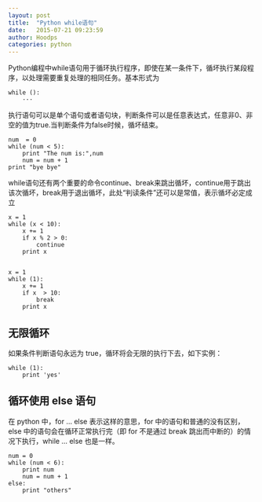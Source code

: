 ```yaml
---
layout: post
title:  "Python while语句"
date:   2015-07-21 09:23:59
author: Hoodps
categories: python
---
```



Python编程中while语句用于循环执行程序，即使在某一条件下，循坏执行某段程序，以处理需要重复处理的相同任务。基本形式为

	while ():
		···
执行语句可以是单个语句或者语句块，判断条件可以是任意表达式，任意非0、非空的值为true.当判断条件为false时候，循坏结束。

	num  = 0
	while (num < 5):
		print "The num is:",num
		num = num + 1
	print "bye bye"

while语句还有两个重要的命令continue、break来跳出循坏，continue用于跳出该次循坏，break用于退出循坏，此处“判读条件”还可以是常值，表示循坏必定成立

	x = 1
	while (x < 10):
		x += 1
		if x % 2 > 0:
			continue
		print x


	x = 1
	while (1):
		x += 1
		if x  > 10:
			break
		print x


## 无限循环
如果条件判断语句永远为 true，循环将会无限的执行下去，如下实例：

	while (1):
		print 'yes'

## 循环使用 else 语句
在 python 中，for … else 表示这样的意思，for 中的语句和普通的没有区别，else 中的语句会在循环正常执行完（即 for 不是通过 break 跳出而中断的）的情况下执行，while … else 也是一样。

	num = 0
	while (num < 6):
		print num
		num = num + 1
	else:
		print "others"

